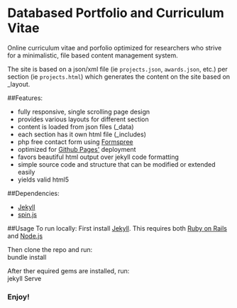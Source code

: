 # Databased Portfolio and Curriculum Vitae  

Online curriculum vitae and porfolio optimized for researchers who strive for a minimalistic, file based content management system. 

The site is based on a json/xml file (ie ```projects.json```,  ```awards.json```, etc.)  per section (ie ```projects.html```) which generates the content on the site based on _layout.  

##Features:
* fully responsive, single scrolling page design
* provides various layouts for different section
* content is loaded from json files (_data)
* each section has it own html file (_includes)
* php free contact form using [Formspree](http://formspree.io/)
* optimized for [Github Pages'](https://pages.github.com/) deployment
* favors beautiful html output over jekyll code formatting 
* simple source code and structure that can be modified or extended easily
* yields valid html5

##Dependencies:
* [Jekyll](http://jekyllrb.com/)    
* [spin.js](http://fgnass.github.io/spin.js/)    

##Usage
To run locally:
First install [Jekyll](http://jekyllrb.com/).  This requires both [Ruby on Rails](http://rubyonrails.org/) and [Node.js](https://nodejs.org/)

Then clone the repo and run:       
  bundle install    
  
After ther equired gems are installed, run:     
  jekyll Serve     

### Enjoy!
